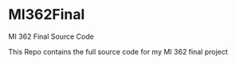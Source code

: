 # MI362Final
MI 362 Final Source Code

This Repo contains the full source code for my MI 362 final project
